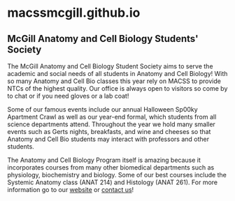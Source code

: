 # macssmcgill.github.io
## McGill Anatomy and Cell Biology Students' Society

The McGill Anatomy and Cell Biology Student Society aims to serve the academic and social needs of all students in Anatomy and Cell Biology! With so many Anatomy and Cell Bio classes this year rely on MACSS to provide NTCs of the highest quality. Our office is always open to visitors so come by to chat or if you need gloves or a lab coat!

Some of our famous events include our annual Halloween Sp00ky Apartment Crawl as well as our year-end formal, which students from all science departments attend. Throughout the year we hold many smaller events such as Gerts nights, breakfasts, and wine and cheeses so that Anatomy and Cell Bio students may interact with professors and other students.

The Anatomy and Cell Biology Program itself is amazing because it incorporates courses from many other biomedical departments such as physiology, biochemistry and biology. Some of our best courses include the Systemic Anatomy class (ANAT 214) and Histology (ANAT 261). For more information go to our [website](https://macssmcgill.github.io/) or [contact us](mailto:it.macss@gmail.com)!
